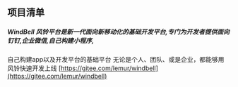 ## 项目清单

#####  WindBell  风铃平台是新一代面向新移动化的基础开发平台,专门为开发者提供面向钉钉,企业微信,自己构建小程序,
自己构建app以及开发平台的基础平台 无论是个人、团队、或是企业，都能够用风铃快速开发上线
[https://gitee.com/lemur/windbell](https://gitee.com/lemur/windbell)

